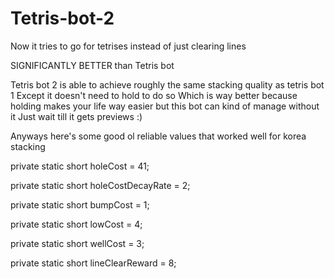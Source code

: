 # Tetris-bot-2
Now it tries to go for tetrises instead of just clearing lines

SIGNIFICANTLY BETTER than Tetris bot

Tetris bot 2 is able to achieve roughly the same stacking quality as tetris bot 1
Except it doesn't need to hold to do so
Which is way better because holding makes your life way easier but this bot can kind of manage without it
Just wait till it gets previews :)

Anyways here's some good ol reliable values that worked well for korea stacking

private static short holeCost = 41;

private static short holeCostDecayRate = 2;

private static short bumpCost = 1;

private static short lowCost = 4;

private static short wellCost = 3;

private static short lineClearReward = 8;
